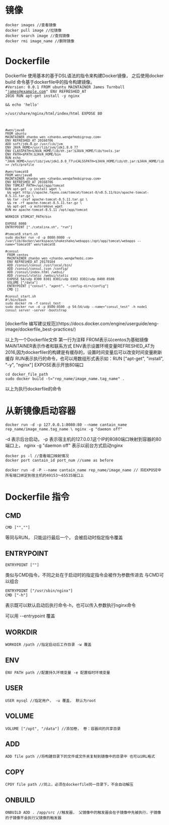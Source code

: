 # 镜像
    docker images //查看镜像
    docker pull image //拉镜像
    docker search image //查找镜像
    docker rmi image_name //删除镜像
# Dockerfile

Dockerfile 使用基本的基于DSL语法的指令来构建Docker镜像， 之后使用docker build 命令基于dockerfile中的指令构建镜像。
<code>
    #Version: 0.0.1
    FROM ubuntu
    MAINTAINER James Turnbull "james@example.com"
    ENV REFRESHED_AT 2016
    RUN apt-get install -y nginx \
     && echo 'hello' \
        >/usr/share/nginx/html/index/html
    EXPOSE 80
    
    #wen/java8
    FROM ubuntu
    MAINTAINER zhanbo wen <zhanbo.wen@afmobigroup.com>
    ENV REFRESHED_AT 20160706
    ADD soft/jdk-8.gz /usr/lib/jvm
    ENV JAVA_HOME=/usr/lib/jvm/jdk1.8.0_77
    ENV CLASSPATH=$JAVA_HOME/lib/dt.jar:$JAVA_HOME/lib/tools.jar
    ENV PATH=$PATH:$JAVA_HOME/bin
    RUN echo "JAVA_HOME=/usr/lib/jvm/jdk1.8.0_77\nCALSSPATH=$JAVA_HOME/lib/dt.jar:$JAVA_HOME/lib/tools.jar\nPATH=$PATH:$JAVA_HOME/bin" >> /etc/profile
    
    #wen/tomcat8
    FROM wen/java8
    MAINTAINER zhanbo wen <zhanbo.wen@afmobigroup.com>
    ENV REFRESHED_AT 20160706
    ENV TOMCAT_PATH=/opt/app/tomcat
    RUN apt-get -y install wget \
     && wget http://apache.fayea.com/tomcat/tomcat-8/v8.5.11/bin/apache-tomcat-8.5.11.tar.gz \
     && tar -zxvf apache-tomcat-8.5.11.tar.gz \
     && rm -rf apache-tomcat-8.5.11.tar.gz \
     && apt-get -y autoremove wget
    RUN mv apache-tomcat-8.5.11 /opt/app/tomcat
    
    WORKDIR $TOMCAT_PATH/bin
    
    EXPOSE 8080
    ENTRYPOINT ["./catalina.sh", "run"]
    
    #tomcat8_start.sh
    sudo docker run -d -p 8080:8080 -v /var/lib/docker/workspace/shakeshake/webapps:/opt/app/tomcat/webapps --name="tomcat8" wen/tomcat8
    
    #consul
     FROM centos
     MAINTAINER zhanbo wen <zhanbo.wen@afmobi.com>
     ENV REFRESHED_AT 20170104
     ADD /consul/consul /usr/local/bin/
     ADD /consul/consul.json /config/
     ADD /consul/index.html /webui/
     ADD /consul/static /webui/static
     EXPOSE 54/udp 8300 8301 8301/udp 8302 8302/udp 8400 8500
     VOLUME ["/data"]
     ENTRYPOINT ["consul", "agent", "-config-dir=/config"]
     CMD []
     
    #consul_start.sh  
    #!/bin/bash
    sudo docker rm -f consul_test
    sudo docker run -d -p 8500:8500 -p 54:54/udp --name="consul_test" -h node1 consul_server -server -bootstrap
</code>
[dockerfile 编写建议规范](https://docs.docker.com/engine/userguide/eng-image/dockerfile_best-practices/)

以上为一个Dockerfile文件
第一行为注释
FROM表示以centos为基础镜像
MAINTAINER表示作者和联系方式
ENV表示设置环境变量REFRESHED_AT为2016,因为dockerfiler的构建是有缓存的，设置时间变量后可以改变时间变量刷新缓存
RUN表示执行的命令，也可以用数组形式表示如：RUN ["apt-get", "install", "-y", "nginx"]
EXPOSE表示开放80端口

    cd docker_file_path
    sudo docker build -t="rep_name/image_name.tag_name" .

以上为执行dockerfile的命令

# 从新镜像启动容器
    docker run -d -p 127.0.0.1:8080:80 --name cantain_name rep_name/image_name.tag_name \ nginx -g "daemon off"

-d 表示后台启动， -p 表示宿主机的127.0.0.1这个IP的8080端口映射到容器的80端口上， nginx -g "daemon off" 表示以前台方式启动nginx

    docker ps -l //查看端口映射情况
    docker port cantain_id port_num //same as before

    docker run -d -P --name cantain_name rep_name/image_name // 将EXPOSE中所有端口绑定到宿主机的49153～65535端口上

# Dockerfile 指令
## CMD
    CMD ["",""]
等同与RUN， 只能运行最后一个， 会被启动时指定指令覆盖

## ENTRYPOINT
    ENTRYPOINT [""]
类似与CMD指令，不同之处在于启动时的指定指令会被作为参数传进去
与CMD可以组合

    ENTRYPOINT ["/usr/sbin/nginx"]
    CMD ["-h"]
表示既可以默认启动后执行命令-h，也可以传入参数执行nginx命令

可以用 --entrypoint 覆盖

## WORKDIR
    WORKDIR /path //指定启动后工作目录 -w 覆盖

## ENV
    ENV PATH path //配置持久环境变量 -e 配置临时环境变量

## USER
    USER mysql //指定用户， -u 覆盖， 默认为root

## VOLUME
    VOLUME ["/opt", "/data"] //添加卷， 卷：容器间的共享目录

## ADD
    ADD file path //将构建目录下的文件或文件夹复制到镜像中的目录中 也可以URL格式

## COPY
    CPOY file path //同上，必须在dockerfile同一目录下，不会自动解压

## ONBUILD
    ONBUILD ADD . /app/src //触发器， 父镜像中的触发器会在子镜像中先被执行，子镜像的子镜像不会执行父镜像的触发器
